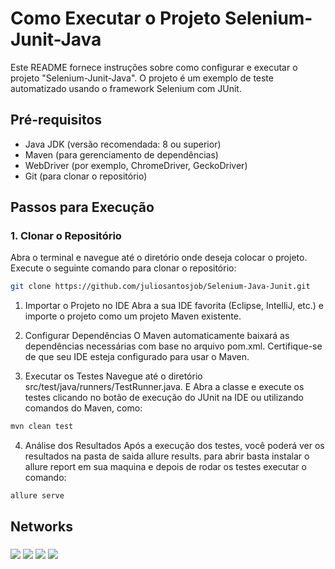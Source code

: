 # Como Executar o Projeto Selenium-Junit-Java

Este README fornece instruções sobre como configurar e executar o projeto "Selenium-Junit-Java". O projeto é um exemplo de teste automatizado usando o framework Selenium com JUnit.

## Pré-requisitos

- Java JDK (versão recomendada: 8 ou superior)
- Maven (para gerenciamento de dependências)
- WebDriver (por exemplo, ChromeDriver, GeckoDriver)
- Git (para clonar o repositório)

## Passos para Execução

### 1. Clonar o Repositório

Abra o terminal e navegue até o diretório onde deseja colocar o projeto. Execute o seguinte comando para clonar o repositório:

```sh
git clone https://github.com/juliosantosjob/Selenium-Java-Junit.git
```

1. Importar o Projeto no IDE
   Abra a sua IDE favorita (Eclipse, IntelliJ, etc.) e importe o projeto como um projeto Maven existente.

2. Configurar Dependências
   O Maven automaticamente baixará as dependências necessárias com base no arquivo pom.xml. Certifique-se de que seu IDE esteja configurado para usar o Maven.

3. Executar os Testes
   Navegue até o diretório src/test/java/runners/TestRunner.java. E Abra a classe e execute os testes clicando no botão de execução do JUnit na IDE ou utilizando comandos do Maven, como:

```sh
mvn clean test
```

4. Análise dos Resultados
   Após a execução dos testes, você poderá ver os resultados na pasta de saida allure results. para abrir basta instalar o allure report em sua maquina e depois de rodar os testes executar o comando:

```sh
allure serve
```

## Networks
###
<div>

[<img src="https://img.shields.io/badge/linkedin-%230077B5.svg?&style=for-the-badge&logo=linkedin&logoColor=white" />](https://www.linkedin.com/in/julio-santos-43428019b)
[<img src = "https://img.shields.io/badge/instagram-%23E4405F.svg?&style=for-the-badge&logo=instagram&logoColor=white">](https://www.instagram.com/juli0sts/)
[<img src = "https://img.shields.io/badge/facebook-%231877F2.svg?&style=for-the-badge&logo=facebook&logoColor=white">](https://www.facebook.com/profile.php?id=100003793058455)
<a href="mailto:julio958214@gmail.com"><img src="https://img.shields.io/badge/-Gmail-%23333?style=for-the-badge&logo=gmail&logoColor=white" target="_blank">
</a> 
